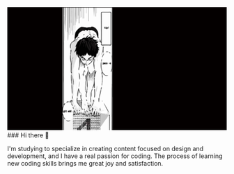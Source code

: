 <img src="https://github.com/j7sus/j7sus/blob/main/head%20img%20nadador.png?raw=true"/>
### Hi there 👋
<p style="background-image: url('')">I'm studying to specialize in creating content focused on design and development, and I have a real passion for coding. The process of learning new coding skills brings me great joy and satisfaction.</p>
<!--
**j7sus/j7sus** is a ✨ _special_ ✨ repository because its `README.md` (this file) appears on your GitHub profile.

Here are some ideas to get you started:

- 🔭 I’m currently working on ...
- 🌱 I’m currently learning ...
- 👯 I’m looking to collaborate on ...
- 🤔 I’m looking for help with ...
- 💬 Ask me about ...
- 📫 How to reach me: ...
- 😄 Pronouns: ...
- ⚡ Fun fact: ...
-->
